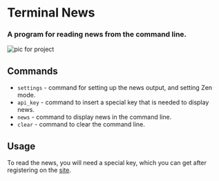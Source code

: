 # Terminal News

### A program for reading news from the command line.

![pic for project](https://github.com/nkr413/terminal-news/blob/main/docs/view.png)

## Commands
- `settings` - command for setting up the news output, and setting Zen mode.
- `api_key` - command to insert a special key that is needed to display news.
- `news` - command to display news in the command line.
- `clear` - command to clear the command line.

## Usage

To read the news, you will need a special key, which you can get after registering on the [site](https://newsapi.org/).